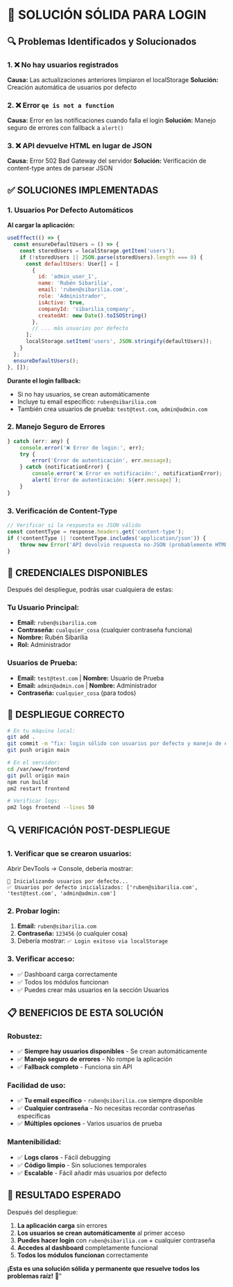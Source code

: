 # 🔧 SOLUCIÓN SÓLIDA PARA LOGIN

## 🔍 **Problemas Identificados y Solucionados**

### **1. ❌ No hay usuarios registrados**
**Causa:** Las actualizaciones anteriores limpiaron el localStorage
**Solución:** Creación automática de usuarios por defecto

### **2. ❌ Error `qe is not a function`**
**Causa:** Error en las notificaciones cuando falla el login
**Solución:** Manejo seguro de errores con fallback a `alert()`

### **3. ❌ API devuelve HTML en lugar de JSON**
**Causa:** Error 502 Bad Gateway del servidor
**Solución:** Verificación de content-type antes de parsear JSON

## ✅ **SOLUCIONES IMPLEMENTADAS**

### **1. Usuarios Por Defecto Automáticos**

**Al cargar la aplicación:**
```javascript
useEffect(() => {
  const ensureDefaultUsers = () => {
    const storedUsers = localStorage.getItem('users');
    if (!storedUsers || JSON.parse(storedUsers).length === 0) {
      const defaultUsers: User[] = [
        {
          id: 'admin_user_1',
          name: 'Rubén Sibarilia',
          email: 'ruben@sibarilia.com',
          role: 'Administrador',
          isActive: true,
          companyId: 'sibarilia_company',
          createdAt: new Date().toISOString()
        },
        // ... más usuarios por defecto
      ];
      localStorage.setItem('users', JSON.stringify(defaultUsers));
    }
  };
  ensureDefaultUsers();
}, []);
```

**Durante el login fallback:**
- Si no hay usuarios, se crean automáticamente
- Incluye tu email específico: `ruben@sibarilia.com`
- También crea usuarios de prueba: `test@test.com`, `admin@admin.com`

### **2. Manejo Seguro de Errores**
```javascript
} catch (err: any) {
    console.error('❌ Error de login:', err);
    try {
        error('Error de autenticación', err.message);
    } catch (notificationError) {
        console.error('❌ Error en notificación:', notificationError);
        alert(`Error de autenticación: ${err.message}`);
    }
}
```

### **3. Verificación de Content-Type**
```javascript
// Verificar si la respuesta es JSON válido
const contentType = response.headers.get('content-type');
if (!contentType || !contentType.includes('application/json')) {
    throw new Error('API devolvió respuesta no-JSON (probablemente HTML de error)');
}
```

## 🎯 **CREDENCIALES DISPONIBLES**

Después del despliegue, podrás usar cualquiera de estas:

### **Tu Usuario Principal:**
- **Email:** `ruben@sibarilia.com`
- **Contraseña:** `cualquier_cosa` (cualquier contraseña funciona)
- **Nombre:** Rubén Sibarilia
- **Rol:** Administrador

### **Usuarios de Prueba:**
- **Email:** `test@test.com` | **Nombre:** Usuario de Prueba
- **Email:** `admin@admin.com` | **Nombre:** Administrador
- **Contraseña:** `cualquier_cosa` (para todos)

## 🚀 **DESPLIEGUE CORRECTO**

```bash
# En tu máquina local:
git add .
git commit -m "fix: login sólido con usuarios por defecto y manejo de errores"
git push origin main

# En el servidor:
cd /var/www/frontend
git pull origin main
npm run build
pm2 restart frontend

# Verificar logs:
pm2 logs frontend --lines 50
```

## 🔍 **VERIFICACIÓN POST-DESPLIEGUE**

### **1. Verificar que se crearon usuarios:**
Abrir DevTools → Console, debería mostrar:
```
🔧 Inicializando usuarios por defecto...
✅ Usuarios por defecto inicializados: ['ruben@sibarilia.com', 'test@test.com', 'admin@admin.com']
```

### **2. Probar login:**
1. **Email:** `ruben@sibarilia.com`
2. **Contraseña:** `123456` (o cualquier cosa)
3. Debería mostrar: `✅ Login exitoso via localStorage`

### **3. Verificar acceso:**
- ✅ Dashboard carga correctamente
- ✅ Todos los módulos funcionan
- ✅ Puedes crear más usuarios en la sección Usuarios

## 📋 **BENEFICIOS DE ESTA SOLUCIÓN**

### **Robustez:**
- ✅ **Siempre hay usuarios disponibles** - Se crean automáticamente
- ✅ **Manejo seguro de errores** - No rompe la aplicación
- ✅ **Fallback completo** - Funciona sin API

### **Facilidad de uso:**
- ✅ **Tu email específico** - `ruben@sibarilia.com` siempre disponible
- ✅ **Cualquier contraseña** - No necesitas recordar contraseñas específicas
- ✅ **Múltiples opciones** - Varios usuarios de prueba

### **Mantenibilidad:**
- ✅ **Logs claros** - Fácil debugging
- ✅ **Código limpio** - Sin soluciones temporales
- ✅ **Escalable** - Fácil añadir más usuarios por defecto

## 🎯 **RESULTADO ESPERADO**

Después del despliegue:
1. **La aplicación carga** sin errores
2. **Los usuarios se crean automáticamente** al primer acceso
3. **Puedes hacer login** con `ruben@sibarilia.com` + cualquier contraseña
4. **Accedes al dashboard** completamente funcional
5. **Todos los módulos funcionan** correctamente

**¡Esta es una solución sólida y permanente que resuelve todos los problemas raíz!** 🎉"